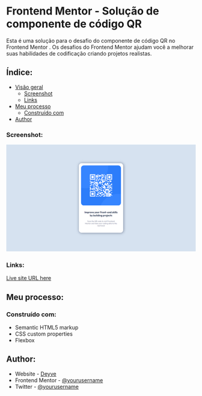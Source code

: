 # Frontend Mentor - Solução de componente de código QR

Esta é uma solução para o desafio do componente de código QR no Frontend Mentor . Os desafios do Frontend Mentor ajudam você a melhorar suas habilidades de codificação criando projetos realistas.

## Índice:

- [Visão geral](#overview)
  - [Screenshot](#screenshot)
  - [Links](#links)
- [Meu processo](#Meu-processo)
  - [Construído com](#Construído-com)
- [Author](#author)

### Screenshot:

![](./images/screenshot.png)


### Links:

[Live site URL here](https://deyvesu.github.io/order-summary/)

## Meu processo:

### Construído com:

- Semantic HTML5 markup
- CSS custom properties
- Flexbox

## Author:

- Website - [Deyve](https://github.com/Deyvesu)
- Frontend Mentor - [@yourusername](https://www.frontendmentor.io/profile/Deyvesu)
- Twitter - [@yourusername](https://twitter.com/Anteikhu_D)


